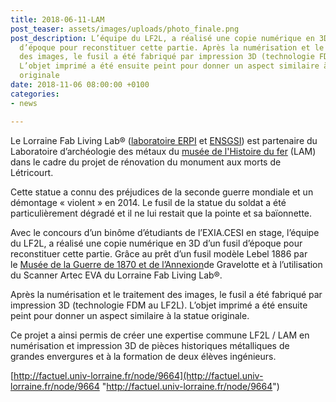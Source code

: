 ```yaml
---
title: 2018-06-11-LAM
post_teaser: assets/images/uploads/photo_finale.png
post_description: L’équipe du LF2L, a réalisé une copie numérique en 3D d’un fusil
  d’époque pour reconstituer cette partie. Après la numérisation et le traitement
  des images, le fusil a été fabriqué par impression 3D (technologie FDM au LF2L).
  L’objet imprimé a été ensuite peint pour donner un aspect similaire à la statue
  originale
date: 2018-11-06 08:00:00 +0100
categories:
- news

---
```

Le Lorraine Fab Living Lab® ([laboratoire ERPI](https://erpi.univ-lorraine.fr/) et [ENSGSI](https://www.facebook.com/ENSGSI/?__tn__=K-R&eid=ARA7HmvsiaiPc62vWD_iGEOUziX0pGYzvNlmsKhIpY8s7Ylo5DdwAO_-7fLTBOkHxD3cqstHZd3s2IjC&fref=mentions&__xts__%5B0%5D=68.ARBg2cwBaTLzLd9la34GTiz9f6nqoQ9Ld6OHX_yt_7l8BNN26-xgZNGJY0jHtIT6uJCuZtoRm6i0JXLPnlH7bZTUsETyDvgWWyher--JfVkfsEgEdwi9k3b43Tbg0bgwTKPsoYwuTqK0H0nRfOVrCQPVrp2ijgtbLOEcn4jRV3HXI0YT-pctTHZyXYPfBsMc-4KapGXhX-xs8cBhVdub6IVUscQ)) est partenaire du Laboratoire d’archéologie des métaux du [musée de l'Histoire du fer](https://www.facebook.com/musee.histoire.du.fer/?__tn__=K-R&eid=ARAQfhjqsxh37UIlUvnXE-_rEH4sTPQElR7dJIIgl-OmWYGgkF7648LnYbF2LEVBoMcKQ46l5B-Un78b&fref=mentions&__xts__%5B0%5D=68.ARBg2cwBaTLzLd9la34GTiz9f6nqoQ9Ld6OHX_yt_7l8BNN26-xgZNGJY0jHtIT6uJCuZtoRm6i0JXLPnlH7bZTUsETyDvgWWyher--JfVkfsEgEdwi9k3b43Tbg0bgwTKPsoYwuTqK0H0nRfOVrCQPVrp2ijgtbLOEcn4jRV3HXI0YT-pctTHZyXYPfBsMc-4KapGXhX-xs8cBhVdub6IVUscQ) (LAM) dans le cadre du projet de rénovation du monument aux morts de Létricourt.

Cette statue a connu des préjudices de la seconde guerre mondiale et un démontage « violent » en 2014. Le fusil de la statue du soldat a été particulièrement dégradé et il ne lui restait que la pointe et sa baïonnette.

Avec le concours d’un binôme d’étudiants de l’EXIA.CESI en stage, l’équipe du LF2L, a réalisé une copie numérique en 3D d’un fusil d’époque pour reconstituer cette partie. Grâce au prêt d’un fusil modèle Lebel 1886 par le [Musée de la Guerre de 1870 et de l’Annexion](https://www.facebook.com/MuseedelaGuerrede1870Gravelotte/?__tn__=K-R&eid=ARAo4jUwu3xkiIrLLp1Wa_U2FD3MwJJdjCdAdRWW7ISVTOkmHdYAwTYBjT0gL4eLgeJjUNLLC9kZaNjL&fref=mentions&__xts__%5B0%5D=68.ARBg2cwBaTLzLd9la34GTiz9f6nqoQ9Ld6OHX_yt_7l8BNN26-xgZNGJY0jHtIT6uJCuZtoRm6i0JXLPnlH7bZTUsETyDvgWWyher--JfVkfsEgEdwi9k3b43Tbg0bgwTKPsoYwuTqK0H0nRfOVrCQPVrp2ijgtbLOEcn4jRV3HXI0YT-pctTHZyXYPfBsMc-4KapGXhX-xs8cBhVdub6IVUscQ)de Gravelotte et à l’utilisation du Scanner Artec EVA du Lorraine Fab Living Lab®.  
  
Après la numérisation et le traitement des images, le fusil a été fabriqué par impression 3D (technologie FDM au LF2L). L’objet imprimé a été ensuite peint pour donner un aspect similaire à la statue originale.

Ce projet a ainsi permis de créer une expertise commune LF2L / LAM en numérisation et impression 3D de pièces historiques métalliques de grandes envergures et à la formation de deux élèves ingénieurs.

[http://factuel.univ-lorraine.fr/node/9664](http://factuel.univ-lorraine.fr/node/9664 "http://factuel.univ-lorraine.fr/node/9664")
